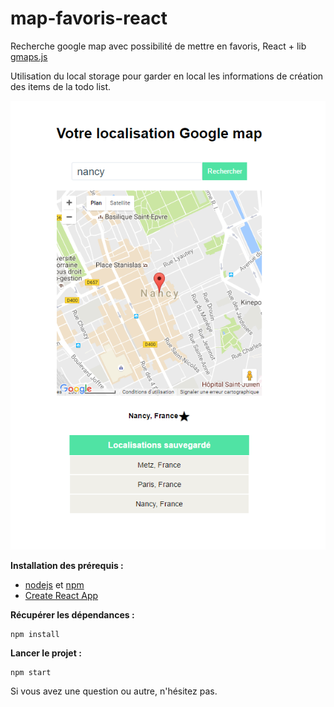 # map-favoris-react

Recherche google map avec possibilité de mettre en favoris, React + lib [gmaps.js](https://hpneo.github.io/gmaps/)

Utilisation du local storage pour garder en local les informations de création des items de la todo list.

![Alt text](/assets/map.png?raw=true "Map favoris")

**Installation des prérequis :**

- [nodejs](https://nodejs.org/en/) et [npm](https://www.npmjs.com/)
- [Create React App](https://github.com/facebookincubator/create-react-app)

**Récupérer les dépendances :**

```
npm install
```

**Lancer le projet :**

```
npm start
```

Si vous avez une question ou autre, n'hésitez pas.

